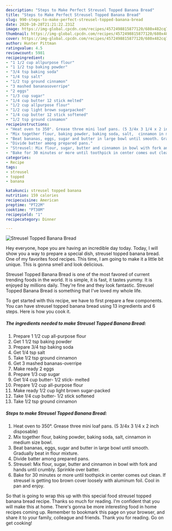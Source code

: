```yaml
---
description: "Steps to Make Perfect Streusel Topped Banana Bread"
title: "Steps to Make Perfect Streusel Topped Banana Bread"
slug: 990-steps-to-make-perfect-streusel-topped-banana-bread
date: 2020-10-28T21:21:22.231Z
image: https://img-global.cpcdn.com/recipes/4572498815877120/680x482cq70/streusel-topped-banana-bread-recipe-main-photo.jpg
thumbnail: https://img-global.cpcdn.com/recipes/4572498815877120/680x482cq70/streusel-topped-banana-bread-recipe-main-photo.jpg
cover: https://img-global.cpcdn.com/recipes/4572498815877120/680x482cq70/streusel-topped-banana-bread-recipe-main-photo.jpg
author: Hunter Pittman
ratingvalue: 4.5
reviewcount: 5981
recipeingredient:
- "1 1/2 cup allpurpose flour"
- "1 1/2 tsp baking powder"
- "3/4 tsp baking soda"
- "1/4 tsp salt"
- "1/2 tsp ground cinnamon"
- "3 mashed bananasoverripe"
- "2 eggs"
- "1/3 cup sugar"
- "1/4 cup butter 12 stick melted"
- "1/2 cup allpurpose flour"
- "1/2 cup light brown sugarpacked"
- "1/4 cup butter 12 stick softened"
- "1/2 tsp ground cinnamon"
recipeinstructions:
- "Heat oven to 350°. Grease three mini loaf pans. (5 3/4x 3 1/4 x 2 inch disposable)"
- "Mix together flour, baking powder, baking soda, salt,  cinnamon in medium size bowl."
- "Beat bananas, eggs, sugar and butter in large bowl until smooth. Gradually beat in flour mixture."
- "Divide batter among prepared pans."
- "Streusel: Mix flour, sugar, butter and cinnamon in bowl with fork and hands until crumbly. Sprinkle over batter."
- "Bake for 30 minutes or more until toothpick in center comes out clean. If streusel is getting too brown cover loosely with aluminum foil. Cool in pan and enjoy."
categories:
- Recipe
tags:
- streusel
- topped
- banana

katakunci: streusel topped banana 
nutrition: 159 calories
recipecuisine: American
preptime: "PT22M"
cooktime: "PT30M"
recipeyield: "1"
recipecategory: Dinner

---
```



![Streusel Topped Banana Bread](https://img-global.cpcdn.com/recipes/4572498815877120/680x482cq70/streusel-topped-banana-bread-recipe-main-photo.jpg)

Hey everyone, hope you are having an incredible day today. Today, I will show you a way to prepare a special dish, streusel topped banana bread. One of my favorites food recipes. This time, I am going to make it a little bit unique. This is gonna smell and look delicious.



Streusel Topped Banana Bread is one of the most favored of current trending foods in the world. It is simple, it is fast, it tastes yummy. It is enjoyed by millions daily. They're fine and they look fantastic. Streusel Topped Banana Bread is something that I've loved my whole life.


To get started with this recipe, we have to first prepare a few components. You can have streusel topped banana bread using 13 ingredients and 6 steps. Here is how you cook it.

<!--inarticleads1-->

##### The ingredients needed to make Streusel Topped Banana Bread:

1. Prepare 1 1/2 cup all-purpose flour
1. Get 1 1/2 tsp baking powder
1. Prepare 3/4 tsp baking soda
1. Get 1/4 tsp salt
1. Take 1/2 tsp ground cinnamon
1. Get 3 mashed bananas-overripe
1. Make ready 2 eggs
1. Prepare 1/3 cup sugar
1. Get 1/4 cup butter- 1/2 stick- melted
1. Prepare 1/2 cup all-purpose flour
1. Make ready 1/2 cup light brown sugar-packed
1. Take 1/4 cup butter- 1/2 stick softened
1. Take 1/2 tsp ground cinnamon




<!--inarticleads2-->

##### Steps to make Streusel Topped Banana Bread:

1. Heat oven to 350°. Grease three mini loaf pans. (5 3/4x 3 1/4 x 2 inch disposable)
1. Mix together flour, baking powder, baking soda, salt,  cinnamon in medium size bowl.
1. Beat bananas, eggs, sugar and butter in large bowl until smooth. Gradually beat in flour mixture.
1. Divide batter among prepared pans.
1. Streusel: Mix flour, sugar, butter and cinnamon in bowl with fork and hands until crumbly. Sprinkle over batter.
1. Bake for 30 minutes or more until toothpick in center comes out clean. If streusel is getting too brown cover loosely with aluminum foil. Cool in pan and enjoy.




So that is going to wrap this up with this special food streusel topped banana bread recipe. Thanks so much for reading. I'm confident that you will make this at home. There's gonna be more interesting food in home recipes coming up. Remember to bookmark this page on your browser, and share it to your family, colleague and friends. Thank you for reading. Go on get cooking!

